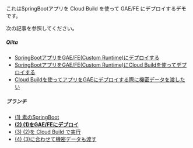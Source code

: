 これはSpringBootアプリを Cloud Build を使って GAE/FE にデプロイするデモです。

次の記事を参照してください。

##### Qiita

- [SpringBootアプリをGAE/FE(Custom Runtime)にデプロイする](https://qiita.com/items/36b63fd053e383807056)
- [SpringBootアプリをGAE/FE(Custom Runtime)にCloud Buildを使ってデプロイする](https://qiita.com/items/d9ef6dceac1d34a46564)
- [Cloud Buildを使ってアプリをGAEにデプロイする際に機密データを渡したい](https://qiita.com/items/fdb91b5a38c09669e752)


##### ブランチ

- [(1) 素のSpringBoot](https://github.com/tnagao3000/deploy-springboot-webapp-to-gae-fe-custom-using-cloud-build-and-kms/tree/springboot-webapp)
- **[(2) (1)をGAE/FEにデプロイ](https://github.com/tnagao3000/deploy-springboot-webapp-to-gae-fe-custom-using-cloud-build-and-kms/tree/deploy-springboot-webapp-to-gae-fe-custom)**
- [(3) (2)を Cloud Build で実行](https://github.com/tnagao3000/deploy-springboot-webapp-to-gae-fe-custom-using-cloud-build-and-kms/tree/deploy-springboot-webapp-to-gae-fe-custom-using-cloud-build)
- [(4) (3)に合わせて機密データも渡す](https://github.com/tnagao3000/deploy-springboot-webapp-to-gae-fe-custom-using-cloud-build-and-kms/tree/deploy-springboot-webapp-to-gae-fe-custom-using-cloud-build-and-kms)


